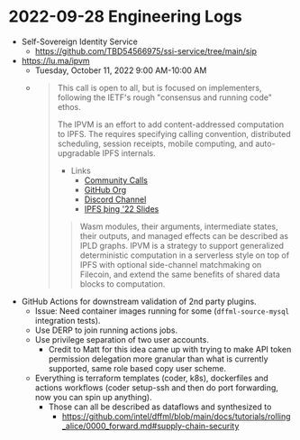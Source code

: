# 2022-09-28 Engineering Logs

- Self-Sovereign Identity Service
  - https://github.com/TBD54566975/ssi-service/tree/main/sip
- https://lu.ma/ipvm
  - Tuesday, October 11, 2022 9:00 AM-10:00 AM
  - > ​This call is open to all, but is focused on implementers, following the IETF's rough "consensus and running code" ethos.
    >
    > ​The IPVM is an effort to add content-addressed computation to IPFS. The requires specifying calling convention, distributed scheduling, session receipts, mobile computing, and auto-upgradable IPFS internals.
    >
    > - ​Links
    >   - ​[Community Calls](https://github.com/ipvm-wg/spec/discussions/categories/community-call)
    >   - ​[GitHub Org](https://github.com/ipvm-wg)
    >   - ​[Discord Channel](https://discord.gg/eudkhw9NQJ)
    >   - ​[IPFS þing '22 Slides](https://noti.st/expede/oq0ULd/ipvm-interplanetary-vm)
    >
    > > ​Wasm modules, their arguments, intermediate states, their outputs, and managed effects can be described as IPLD graphs. IPVM is a strategy to support generalized deterministic computation in a serverless style on top of IPFS with optional side-channel matchmaking on Filecoin, and extend the same benefits of shared data blocks to computation.
- GitHub Actions for downstream validation of 2nd party plugins.
  - Issue: Need container images running for some (`dffml-source-mysql` integration tests).
  - Use DERP to join running actions jobs.
  - Use privilege separation of two user accounts.
    - Credit to Matt for this idea came up with trying to make API token permission delegation more granular than what is currently supported, same role based copy user scheme.
  - Everything is terraform templates (coder, k8s), dockerfiles and actions workflows (coder setup-ssh and then do port forwarding, now you can spin up anything).
    - Those can all be described as dataflows and synthesized to
      - https://github.com/intel/dffml/blob/main/docs/tutorials/rolling_alice/0000_forward.md#supply-chain-security